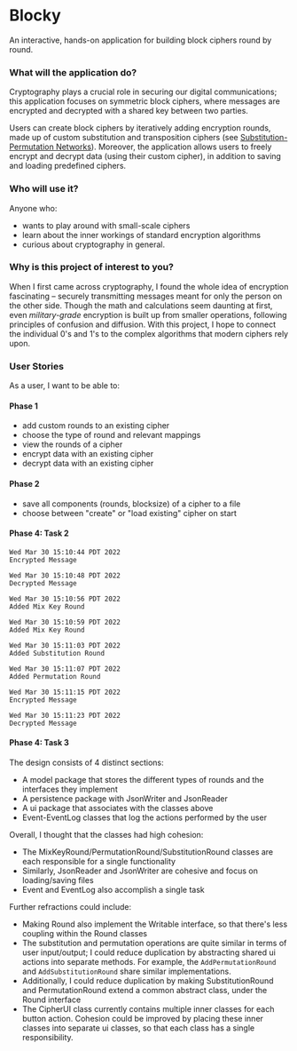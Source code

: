 # Blocky

An interactive, hands-on application for building block ciphers round by round.

### What will the application do?
Cryptography plays a crucial role in securing our digital communications; this application focuses on symmetric block ciphers, where messages are encrypted and decrypted with a shared key between two parties.

Users can create block ciphers by iteratively adding encryption rounds, made up of custom substitution and transposition ciphers (see [Substitution-Permutation Networks](https://en.wikipedia.org/wiki/Substitution%E2%80%93permutation_network)). Moreover, the application allows users to freely encrypt and decrypt data (using their custom cipher), in addition to saving and loading predefined ciphers.

### Who will use it?
Anyone who:
- wants to play around with small-scale ciphers
- learn about the inner workings of standard encryption algorithms
- curious about cryptography in general.


### Why is this project of interest to you?
When I first came across cryptography, I found the whole idea of encryption fascinating – securely transmitting messages meant for only the person on the other side. Though the math and calculations seem daunting at first, even *military-grade* encryption is built up from smaller operations, following principles of confusion and diffusion. With this project, I hope to connect the individual 0's and 1's to the complex algorithms that modern ciphers rely upon.

### User Stories
As a user, I want to be able to:

#### Phase 1
- add custom rounds to an existing cipher
- choose the type of round and relevant mappings
- view the rounds of a cipher
- encrypt data with an existing cipher
- decrypt data with an existing cipher

#### Phase 2
- save all components (rounds, blocksize) of a cipher to a file
- choose between "create" or "load existing" cipher on start

#### Phase 4: Task 2
```
Wed Mar 30 15:10:44 PDT 2022
Encrypted Message

Wed Mar 30 15:10:48 PDT 2022
Decrypted Message

Wed Mar 30 15:10:56 PDT 2022
Added Mix Key Round

Wed Mar 30 15:10:59 PDT 2022
Added Mix Key Round

Wed Mar 30 15:11:03 PDT 2022
Added Substitution Round

Wed Mar 30 15:11:07 PDT 2022
Added Permutation Round

Wed Mar 30 15:11:15 PDT 2022
Encrypted Message

Wed Mar 30 15:11:23 PDT 2022
Decrypted Message
```

#### Phase 4: Task 3

The design consists of 4 distinct sections:
- A model package that stores the different types of rounds and the interfaces they implement
- A persistence package with JsonWriter and JsonReader
- A ui package that associates with the classes above
- Event-EventLog classes that log the actions performed by the user

Overall, I thought that the classes had high cohesion:
- The MixKeyRound/PermutationRound/SubstitutionRound classes are each responsible for a single functionality
- Similarly, JsonReader and JsonWriter are cohesive and focus on loading/saving files
- Event and EventLog also accomplish a single task

Further refractions could include:
- Making Round also implement the Writable interface, so that there's less coupling within the Round classes
- The substitution and permutation operations are quite similar in terms of user input/output; I could reduce duplication by abstracting shared ui actions into separate methods. For example, the `AddPermutationRound` and `AddSubstitutionRound` share similar implementations.
- Additionally, I could reduce duplication by making SubstitutionRound and PermutationRound extend a common abstract class, under the Round interface
- The CipherUI class currently contains multiple inner classes for each button action. Cohesion could be improved by placing these inner classes into separate ui classes, so that each class has a single responsibility.

